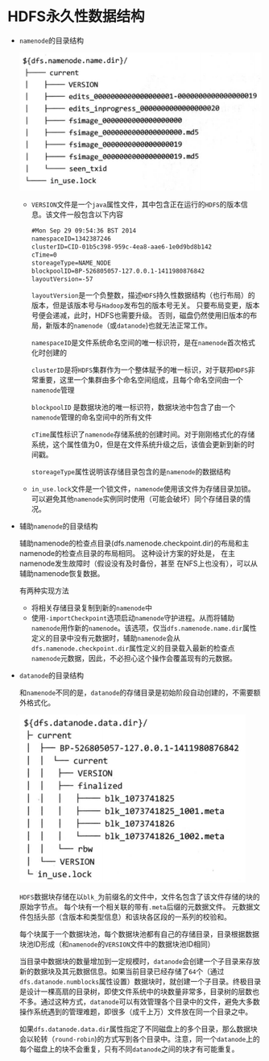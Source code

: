 # HDFS永久性数据结构

- `namenode`的目录结构

  ![](./imgs/namenode.png)

  - `VERSION`文件是一个`java`属性文件，其中包含正在运行的`HDFS`的版本信息。该文件一般包含以下内容

    ```
    #Mon Sep 29 09:54:36 BST 2014
    namespaceID=1342387246
    clusterID=CID-01b5c398-959c-4ea8-aae6-1e0d9bd8b142
    cTime=0
    storeageType=NAME_NODE
    blockpoolID=BP-526805057-127.0.0.1-1411980876842
    layoutVersion=-57
    ```
    `layoutVersion`是一个负整数，描述`HDFS`持久性数据结构（也行布局）的版本，但是该版本号与`Hadoop`发布包的版本号无关。 只要布局变更，版本号便会递减，此时，HDFS也需要升级。 否则，磁盘仍然使用旧版本的布局，新版本的`namenode`（或`datanode`)也就无法正常工作。

    `namespaceID`是文件系统命名空间的唯一标识符，是在`namenode`首次格式化时创建的

    `clusterID`是将`HDFS`集群作为一个整体赋予的唯一标识，对于联邦`HDFS`非常重要，这里一个集群由多个命名空间组成，且每个命名空间由一个`namenode`管理

    `blockpoolID` 是数据块池的唯一标识符，数据块池中包含了由一个`namenode`管理的命名空间中的所有文件

    `cTime`属性标识了`namenode`存储系统的创建时间。对于刚刚格式化的存储系统，这个属性值为0，但是在文件系统升级之后，该值会更新到新的时间戳。

    `storeageType`属性说明该存储目录包含的是`namenode`的数据结构

  - `in_use.lock`文件是一个锁文件，`namenode`使用该文件为存储目录加锁。可以避免其他`namenode`实例同时使用（可能会破坏）同个存储目录的情况。


- 辅助`namenode`的目录结构

    辅助namenode的检查点目录(dfs.namenode.checkpoint.dir)的布局和主namenode的检查点目录的布局相同。
    这种设计方案的好处是， 在主namenode发生故障时（假设没有及时备份，甚至 在NFS上也没有），可以从辅助namenode恢复数据。

    有两种实现方法
    - 将相关存储目录复制到新的`namenode`中
    - 使用`-importCheckpoint`选项启动`namenode`守护进程。从而将辅助`namenode`用作新的`namenode`。该选项，仅当`dfs.namenode.name.dir`属性定义的目录中没有元数据时，辅助`namenode`会从`dfs.namenode.checkpoint.dir`属性定义的目录载入最新的检查点`namenode`元数据，因此，不必担心这个操作会覆盖现有的元数据。


- `datanode`的目录结构

    和`namenode`不同的是，`datanode`的存储目录是初始阶段自动创建的，不需要额外格式化。

    ![](./imgs/datanode.png)

    `HDFS`数据块存储在以`blk_`为前缀名的文件中，文件名包含了该文件存储的块的原始字节点。 每个块有一个相关联的带有`.meta`后缀的元数据文件。 元数据文件包括头部（含版本和类型信息）和该块各区段的一系列的校验和。

    每个块属于一个数据块池，每个数据块池都有自己的存储目录，目录根据数据块池ID形成（和`namenode`的`VERSION`文件中的数据块池ID相同）

    当目录中数据块的数量增加到一定规模时，`datanode`会创建一个子目录来存放新的数据块及其元数据信息。如果当前目录已经存储了`64`个（通过`dfs.datanode.numblocks`属性设置）数据块时，就创建一个子目录。终极目录是设计一棵高扇的目录树，即使文件系统中的块数量非常多，目录树的层数也不多。通过这种方式，`datanode`可以有效管理各个目录中的文件，避免大多数操作系统遇到的管理难题，即很多（成千上万）文件放在同一个目录之中。

    如果`dfs.datanode.data.dir`属性指定了不同磁盘上的多个目录，那么数据块会以轮转（`round-robin`)的方式写到各个目录中。注意，同一个`datanode`上的每个磁盘上的块不会重复，只有不同`datanode`之间的块才有可能重复。
